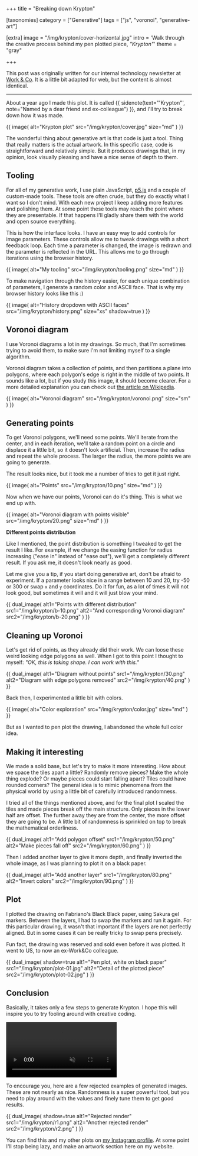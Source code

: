 +++
title = "Breaking down <span>Krypton</span>"

[taxonomies]
category = ["Generative"]
tags = ["js", "voronoi", "generative-art"]

[extra]
image = "/img/krypton/cover-horizontal.jpg"
intro = 'Walk through the creative process behind my pen plotted piece, <i>"Krypton"</i>'
theme = "gray"

+++

This post was originally written for our internal technology newsletter at [Work & Co](https://work.co). It is a little bit adapted for web, but the content is almost identical.

-----

About a year ago I made this plot. It is called {{ sidenote(text='"Krypton"', note="Named by a dear friend and ex-colleague") }}, and I'll try to break down how it was made.

{{ image(
  alt="Krypton plot"
  src="/img/krypton/cover.jpg"
  size="md"
) }}

The wonderful thing about generative art is that code is just a tool. Thing that really matters is the actual artwork. In this specific case, code is straightforward and relatively simple. But it produces drawings that, in my opinion, look visually pleasing and have a nice sense of depth to them.


## Tooling

For all of my generative work, I use plain JavaScript, [p5.js](https://p5js.org/) and a couple of custom-made tools. These tools are often crude, but they do exactly what I want so I don't mind. With each new project I keep adding more features and polishing them. At some point these tools may reach the point where they are presentable. If that happens I'll gladly share them with the world and open source everything.

This is how the interface looks. I have an easy way to add controls for image parameters. These controls allow me to tweak drawings with a short feedback loop. Each time a parameter is changed, the image is redrawn and the parameter is reflected in the URL. This allows me to go through iterations using the browser history.

{{ image(
  alt="My tooling"
  src="/img/krypton/tooling.png"
  size="md"
) }}

To make navigation through the history easier, for each unique combination of parameters, I generate a random color and ASCII face. That is why my browser history looks like this :)

{{ image(
  alt="History dropdown with ASCII faces"
  src="/img/krypton/history.png"
  size="xs"
  shadow=true
) }}


## Voronoi diagram

I use Voronoi diagrams a lot in my drawings. So much, that I'm sometimes trying to avoid them, to make sure I'm not limiting myself to a single algorithm.

Voronoi diagram takes a collection of points, and then partitions a plane into polygons, where each polygon's edge is right in the middle of two points. It sounds like a lot, but if you study this image, it should become clearer. For a more detailed explanation you can check out [the article on Wikipedia](https://en.wikipedia.org/wiki/Voronoi_diagram).

{{ image(
  alt="Voronoi diagram"
  src="/img/krypton/voronoi.png"
  size="sm"
) }}


## Generating points

To get Voronoi polygons, we'll need some points. We'll iterate from the center, and in each iteration, we'll take a random point on a circle and displace it a little bit, so it doesn't look artificial. Then, increase the radius and repeat the whole process. The larger the radius, the more points we are going to generate.

The result looks nice, but it took me a number of tries to get it just right.

{{ image(
  alt="Points"
  src="/img/krypton/10.png"
  size="md"
) }}

Now when we have our points, Voronoi can do it's thing. This is what we end up with.

{{ image(
  alt="Voronoi diagram with points visible"
  src="/img/krypton/20.png"
  size="md"
) }}

**Different points distribution**

Like I mentioned, the point distribution is something I tweaked to get the result I like. For example, if we change the easing function for radius increasing ("ease in" instead of "ease out"), we'll get a completely different result. If you ask me, it doesn't look nearly as good.

Let me give you a tip, if you start doing generative art, don't be afraid to experiment. If a parameter looks nice in a range between 10 and 20, try -50 or 300 or swap `x` and `y` coordinates. Do it for fun, as a lot of times it will not look good, but sometimes it will and it will just blow your mind.

{{ dual_image(
  alt1="Points with different distribution"
  src1="/img/krypton/b-10.png"
  alt2="And corresponding Voronoi diagram"
  src2="/img/krypton/b-20.png"
) }}

## Cleaning up Voronoi

Let's get rid of points, as they already did their work. We can loose these weird looking edge polygons as well. When I got to this point I thought to myself: *"OK, this is taking shape. I can work with this."*


{{ dual_image(
  alt1="Diagram without points"
  src1="/img/krypton/30.png"
  alt2="Diagram with edge polygons removed"
  src2="/img/krypton/40.png"
) }}


Back then, I experimented a little bit with colors.

{{ image(
  alt="Color exploration"
  src="/img/krypton/color.jpg"
  size="md"
) }}

But as I wanted to pen plot the drawing, I abandoned the whole full color idea.

## Making it interesting

We made a solid base, but let's try to make it more interesting. How about we space the tiles apart a little? Randomly remove pieces? Make the whole thing explode? Or maybe pieces could start falling apart? Tiles could have rounded corners? The general idea is to mimic phenomena from the physical world by using a little bit of carefully introduced randomness.

I tried all of the things mentioned above, and for the final plot I scaled the tiles and made pieces break off the main structure. Only pieces in the lower half are offset. The further away they are from the center, the more offset they are going to be. A little bit of randomness is sprinkled on top to break the mathematical orderliness.

{{ dual_image(
  alt1="Add polygon offset"
  src1="/img/krypton/50.png"
  alt2="Make pieces fall off"
  src2="/img/krypton/60.png"
) }}


Then I added another layer to give it more depth, and finally inverted the whole image, as I was planning to plot it on a black paper.


{{ dual_image(
  alt1="Add another layer"
  src1="/img/krypton/80.png"
  alt2="Invert colors"
  src2="/img/krypton/90.png"
) }}

## Plot

I plotted the drawing on Fabriano's Black Black paper, using Sakura gel markers. Between the layers, I had to swap the markers and run it again. For this particular drawing, it wasn't that important if the layers are not perfectly aligned. But in some cases it can be really tricky to swap pens precisely.

Fun fact, the drawing was reserved and sold even before it was plotted. It went to US, to now an ex-Work&Co colleague.

{{ dual_image(
  shadow=true
  alt1="Pen plot, white on black paper"
  src1="/img/krypton/plot-01.jpg"
  alt2="Detail of the plotted piece"
  src2="/img/krypton/plot-02.jpg"
) }}



## Conclusion

Basically, it takes only a few steps to generate Krypton. I hope this will inspire you to try fooling around with creative coding.


<video src="/img/krypton/output.mp4#t=0.001" playsinline controls muted class="video video--shadow"></video>


To encourage you, here are a few rejected examples of generated images. These are not nearly as nice. Randomness is a super powerful tool, but you need to play around with the values and finely tune them to get good results.

{{ dual_image(
  shadow=true
  alt1="Rejected render"
  src1="/img/krypton/r1.png"
  alt2="Another rejected render"
  src2="/img/krypton/r2.png"
) }}

You can find this and my other plots on [my Instagram profile](https://instagram.com/p/CM6sTJKH8Eu). At some point I'll stop being lazy, and make an artwork section here on my website.

